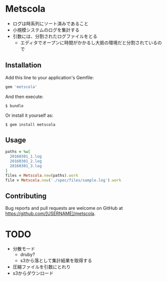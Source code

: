 # Metscola
* ログは時系列にソート済みであること
* 小規模システムのログを集計する
* 引数には、分割されたログファイルをとる
  * エディタでオープンに時間がかかるし大抵の環境だと分割されているので

## Installation

Add this line to your application's Gemfile:

```ruby
gem 'metscola'
```

And then execute:

    $ bundle

Or install it yourself as:

    $ gem install metscola

## Usage
```ruby
paths = %w[
  20160301_1.log
  20160301_2.log
  20160301_3.log
]
files = Metscola.new(paths).work
file = Metscola.new('./spec/files/sample.log').work
```

## Contributing

Bug reports and pull requests are welcome on GitHub at https://github.com/[USERNAME]/metscola.

# TODO
* 分散モード
  * druby?
  * s3から落として集計結果を取得する
* 圧縮ファイルを引数にとれり
* s3からダウンロード
